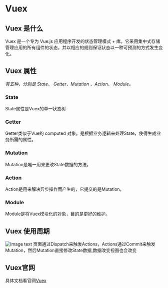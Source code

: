 # Vuex 

## Vuex 是什么
Vuex 是一个专为 Vue.js 应用程序开发的状态管理模式 + 库。它采用集中式存储管理应用的所有组件的状态，并以相应的规则保证状态以一种可预测的方式发生变化。

## Vuex 属性

*有五种，分别是 State、 Getter、Mutation 、Action、 Module。*

### State
State属性是Vuex的单一状态树

### Getter
Getter类似于Vue的 computed 对象。是根据业务逻辑来处理State，使得生成业务所需的属性。

### Mutation
Mutation是唯一用来更改State数据的方法。

### Action
Action是用来解决异步操作而产生的，它提交的是Mutation。

### Module
Module是将Vuex模块化的对象，目的是更好的维护。


## Vuex 使用周期
![Image text](https://vuex.vuejs.org/vuex.png)
页面通过Dispatch来触发Actions，Actions通过Commit来触发Mutation，然后Mutation直接修改State数据,数据改变视图也会改变


## Vuex官网
具体文档看官网[Vuex](https://vuex.vuejs.org/zh/)






